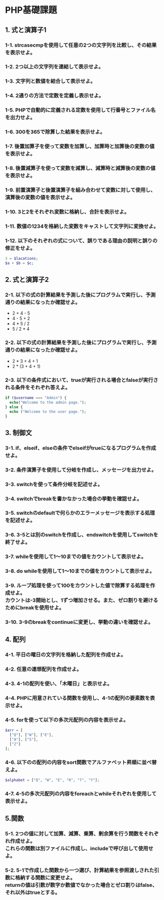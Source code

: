 # PHP基礎課題

## 1. 式と演算子1

### 1-1. strcasecmpを使用して任意の2つの文字列を比較し、その結果を表示せよ。

### 1-2. 2つ以上の文字列を連結して表示せよ。

### 1-3. 文字列と数値を結合して表示せよ。

### 1-4. 2通りの方法で定数を定義し表示せよ。

### 1-5. PHPで自動的に定義される定数を使用して行番号とファイル名を出力せよ。

### 1-6. 300を365で除算した結果を表示せよ。

### 1-7. 後置加算子を使って変数を加算し、加算時と加算後の変数の値を表示せよ。

### 1-8. 後置減算子を使って変数を減算し、減算時と減算後の変数の値を表示せよ。

### 1-9. 前置演算子と後置演算子を組み合わせて変数に対して使用し、演算後の変数の値を表示せよ。

### 1-10. 3と2をそれぞれ変数に格納し、合計を表示せよ。

### 1-11. 数値の1234を格納した変数をキャストして文字列に変換せよ。

### 1-12. 以下のそれぞれの式について、誤りである理由の説明と誤りの修正をせよ。

``` php
3 = $lacations;
$a + $b = $c;
```

<div class="page"></div>

## 2. 式と演算子2

### 2-1. 以下の式の計算結果を予測した後にプログラムで実行し、予測通りの結果になったか確認せよ。

* 2 + 4 - 5
* 4 - 5 + 2
* 4 * 5 / 2
* 5 / 2 * 4

### 2-2. 以下の式の計算結果を予測した後にプログラムで実行し、予測通りの結果になったか確認せよ。

* 2 * 3 + 4 + 1
* 2 * (3 + 4 + 1)

### 2-3. 以下の条件式において、trueが実行される場合とfalseが実行される条件をそれぞれ答えよ。

``` php
if ($username === "Admin") {
  echo("Welcome to the admin page.");
} else {
  echo ("Welcome to the user page.");
}
```

<div class="page"></div>

## 3. 制御文

### 3-1. if、elseif、elseの条件でelseifがtrueになるプログラムを作成せよ。

### 3-2. 条件演算子を使用して分岐を作成し、メッセージを出力せよ。

### 3-3. switchを使って条件分岐を記述せよ。

### 3-4. switchでbreakを書かなかった場合の挙動を確認せよ。

### 3-5. switchのdefaultで何らかのエラーメッセージを表示する処理を記述せよ。

### 3-6. 3-5とは別のswitchを作成し、endswitchを使用してswitchを終了せよ。

### 3-7. whileを使用して1～10までの値をカウントして表示せよ。

### 3-8. do whileを使用して1～10までの値をカウントして表示せよ。

### 3-9. ループ処理を使って100をカウントした値で除算する処理を作成せよ。<br>カウントは-3開始とし、1ずつ増加させる。また、ゼロ割りを避けるためにbreakを使用せよ。

### 3-10. 3-9のbreakをcontinueに変更し、挙動の違いを確認せよ。

<div class="page"></div>

## 4. 配列

### 4-1. 平日の曜日の文字列を格納した配列を作成せよ。

### 4-2. 任意の連想配列を作成せよ。

### 4-3. 4-1の配列を使い、「木曜日」と表示せよ。

### 4-4. PHPに用意されている関数を使用し、4-1の配列の要素数を表示せよ。

### 4-5. forを使って以下の多次元配列の内容を表示せよ。

``` php
$arr = [
  ["Q"], ["W"], ["E"],
  ["A"], ["S"],
  ["Z"]
];
```

### 4-6. 以下のの配列の内容をsort関数でアルファベット昇順に並べ替えよ。

``` php
$alphabet = ["Q", "W", "E", "R", "T", "Y"];
```

### 4-7. 4-5の多次元配列の内容をforeachとwhileそれぞれを使用して表示せよ。

## 5.関数

### 5-1. 2つの値に対して加算、減算、乗算、剰余算を行う関数をそれぞれ作成せよ。<br>これらの関数は別ファイルに作成し、includeで呼び出して使用せよ。

### 5-2. 5-1で作成した関数から一つ選び、計算結果を参照渡しされた引数に格納する関数に変更せよ。<br>returnの値は引数が数字か数値でなかった場合とゼロ割りはfalse、それ以外はtrueとする。